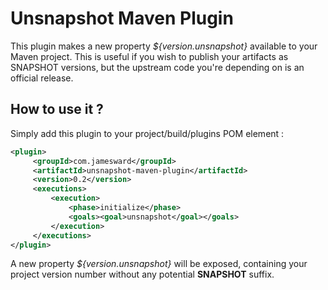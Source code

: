 # Unsnapshot Maven Plugin

This plugin makes a new property *${version.unsnapshot}* available to your Maven project.
This is useful if you wish to publish your artifacts as SNAPSHOT versions, but the upstream code you're depending on is an official release.

## How to use it ?

Simply add this plugin to your project/build/plugins POM element :
```xml
<plugin>
     <groupId>com.jamesward</groupId>
     <artifactId>unsnapshot-maven-plugin</artifactId>
     <version>0.2</version>
     <executions>
         <execution>
             <phase>initialize</phase>
             <goals><goal>unsnapshot</goal></goals>
         </execution>
     </executions>
</plugin>
```

A new property *${version.unsnapshot}* will be exposed, containing your project version number without any potential **SNAPSHOT** suffix.
